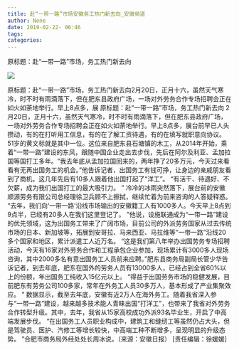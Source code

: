 ```yaml
---
title: 赴“一带一路”市场安徽务工热门新去向_安徽频道
author: None
date: 2019-02-22- 06:46
tags: 
categories: 
---
```

原标题：赴“一带一路”市场，务工热门新去向
<!-- more -->
                
<img align="center" border="0" src="http://p2.ifengimg.com/a/2016/0810/204c433878d5cf9size1_w16_h16.png" />
                
            
原标题：赴“一带一路”市场，务工热门新去向2月20日，正月十六，虽然天气寒冷，时不时有雨滴落下，但在肥东县政府广场，一场对外劳务合作专场招聘会正在如火如荼地举行。早上8点多，展
原标题：赴“一带一路”市场，务工热门新去向
2月20日，正月十六，虽然天气寒冷，时不时有雨滴落下，但在肥东县政府广场，一场对外劳务合作专场招聘会正在如火如荼地举行。早上8点多，展台前早已人头攒动，有的在打听用工信息，有的在了解工资待遇，有的在填写就职意向协议。
51岁的黄文标就是其中一位。这位来自肥东县石塘镇的木工，从2014年开始，乘着“一带一路”建设的东风，跟随中国企业走出去步伐，先后在阿尔及利亚、孟加拉国等国打工多年。“我去年底从孟加拉国回来的，两年挣了20多万元，今天过来看看有无再出国务工的机会。”他告诉记者，出国务工有钱可挣，让身边的亲戚朋友看到了商机，这几年先后有10多人跟着他出国打起了“洋工”。 “有活干、待遇好、不欠薪，成为我们出国打工的最大吸引力。 ”
冷冷的冰雨突然落下，展台前的安徽顺源劳务有限公司总经理徐卫兵顾不上擦拭，继续忙着为前来咨询的人答疑释惑。 “去年，我们向‘一带一路’沿线市场输出的安徽籍工人有1000多人。今天早上8点到9点半，已经有20多人在我们这里登记了。 ”他说，设施联通成为“一带一路”建设的优先领域，这为出国务工带来了广阔市场，目前公司的外派劳务国家从过去传统市场的日本、新加坡等，拓展到安哥拉、马来西亚、马拉维等“一带一路”沿线20多个国家和地区，累计派遣工人近万名。 “这是我们第八年举办出国劳务专场招聘活动，今天有16家对外劳务合作和工程承包企业参加，现场累计有3000多人现场咨询，其中2000多名有意出国务工人员前来应聘。”肥东县商务局副局长管少华告诉记者，到去年底，肥东在国外的劳务人员有13000多人，已经占到全省60%以上的份额，年出国务工纯收入15亿元以上。 “得益于出国劳务市场的稳健发展，目前肥东有劳务公司100多家，常年在外务工人员30多万人，基本形成了产业集聚效应。 ”
数据显示，截至去年底，安徽有近2万人在海外务工。随着我省深入参与“一带一路”建设，越来越多技术能人青睐出国“打洋工”，也带来了我省对外劳务合作转型升级。其中，去年，我省从15家高校成功外派93名毕业生，开启了中高端发展步伐。 “在出国务工人员职业构成中，建筑工和缝纫工等虽然仍占大头，但是驾驶员、医护、汽修工等增长较快，中高端工种不断增多，呈现明显的升级态势。 ”合肥市商务局外经处处长周冰说。（来源：安徽日报）
[责任编辑：徐媛媛]
            
